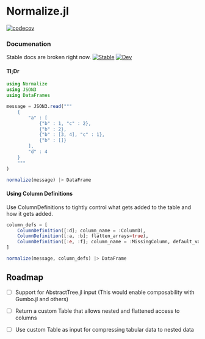 # Normalize.jl
[![codecov](https://codecov.io/gh/mrufsvold/Normalize.jl/branch/main/graph/badge.svg?token=LQPXGYX4VC)](https://codecov.io/gh/mrufsvold/Normalize.jl)
### Documenation
Stable docs are broken right now.
[![Stable](https://img.shields.io/badge/docs-stable-blue.svg)](https://mrufsvold.github.io/Normalize.jl/stable)
[![Dev](https://img.shields.io/badge/docs-dev-blue.svg)](https://mrufsvold.github.io/Normalize.jl/dev)


#### Tl;Dr
```julia
using Normalize 
using JSON3
using DataFrames

message = JSON3.read("""
    {
        "a" : [
            {"b" : 1, "c" : 2},
            {"b" : 2},
            {"b" : [3, 4], "c" : 1},
            {"b" : []}
        ],
        "d" : 4
    }
    """
)

normalize(message) |> DataFrame
```

#### Using Column Definitions
Use ColumnDefinitions to tightly control what gets added to the table and how it gets added.
```julia
column_defs = [
    ColumnDefinition([:d]; column_name = :ColumnD),
    ColumnDefinition([:a, :b]; flatten_arrays=true),
    ColumnDefinition([:e, :f]; column_name = :MissingColumn, default_value="Missing branch")
]

normalize(message, column_defs) |> DataFrame
```

## Roadmap
- [ ] Support for AbstractTree.jl input (This would enable composability with Gumbo.jl and others)
- [ ] Return a custom Table that allows nested and flattened access to columns
- [ ] Use custom Table as input for compressing tabular data to nested data

